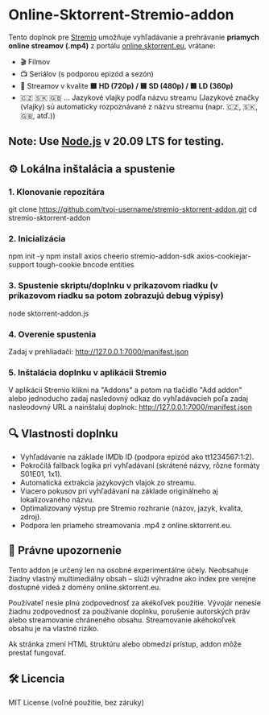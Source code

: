# Online-Sktorrent-Stremio-addon

Tento doplnok pre [Stremio](https://www.stremio.com/) umožňuje vyhľadávanie a prehrávanie **priamych online streamov (.mp4)** z portálu [online.sktorrent.eu](https://online.sktorrent.eu), vrátane:

- 🎬 Filmov
- 📺 Seriálov (s podporou epizód a sezón)
- 📡 Streamov v kvalite **🟦 HD (720p) / 🟨 SD (480p) /  🟥 LD (360p)**
- 🇨🇿 🇸🇰 🇬🇧 ... Jazykové vlajky podľa názvu streamu (Jazykové značky (vlajky) sú automaticky rozpoznávané z názvu streamu (napr. 🇨🇿, 🇸🇰, 🇬🇧, atď.))

Note: Use [Node.js](https://nodejs.org/en/blog/release/v20.9.0) v 20.09 LTS for testing.
---

## ⚙️ Lokálna inštalácia a spustenie

### 1. Klonovanie repozitára
git clone https://github.com/tvoj-username/stremio-sktorrent-addon.git
cd stremio-sktorrent-addon

### 2. Inicializácia
npm init -y
npm install axios cheerio stremio-addon-sdk axios-cookiejar-support tough-cookie bncode entities

### 3. Spustenie skriptu/doplnku v príkazovom riadku (v príkazovom riadku sa potom zobrazujú debug výpisy) 
node sktorrent-addon.js

### 4. Overenie spustenia 
Zadaj v prehliadači: http://127.0.0.1:7000/manifest.json

### 5. Inštalácia doplnku v aplikácii Stremio 
V aplikácii Stremio klikni na "Addons" a potom na tlačidlo "Add addon" alebo jednoducho zadaj nasledovný odkaz do vyhľadávacieh poľa zadaj nasleodovný URL a nainštaluj doplnok:
http://127.0.0.1:7000/manifest.json

## 🔍 Vlastnosti doplnku
- Vyhľadávanie na základe IMDb ID (podpora epizód ako tt1234567:1:2).
- Pokročilá fallback logika pri vyhľadávaní (skrátené názvy, rôzne formáty S01E01, 1x1).
- Automatická extrakcia jazykových vlajok zo streamu.
- Viacero pokusov pri vyhľadávaní na základe originálneho aj lokalizovaného názvu.
- Optimalizovaný výstup pre Stremio rozhranie (názov, jazyk, kvalita, zdroj).
- Podpora len priameho streamovania .mp4 z online.sktorrent.eu.

## 📜 Právne upozornenie
Tento addon je určený len na osobné experimentálne účely. Neobsahuje žiadny vlastný multimediálny obsah – slúži výhradne ako index pre verejne dostupné videá z domény online.sktorrent.eu.

Používateľ nesie plnú zodpovednosť za akékoľvek použitie. Vývojár nenesie žiadnu zodpovednosť za používanie doplnku, porušenie autorských práv alebo streamovanie chráneného obsahu. Streamovanie akéhokoľvek obsahu je na vlastné riziko.

Ak stránka zmení HTML štruktúru alebo obmedzí prístup, addon môže prestať fungovať.

## 🛠 Licencia

MIT License (voľné použitie, bez záruky)
